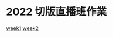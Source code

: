 # 2022 切版直播班作業


[week1](https://bolaslien.github.io/hexschool-css-tech/week1/)
[week2](https://bolaslien.github.io/hexschool-css-tech/week2/)